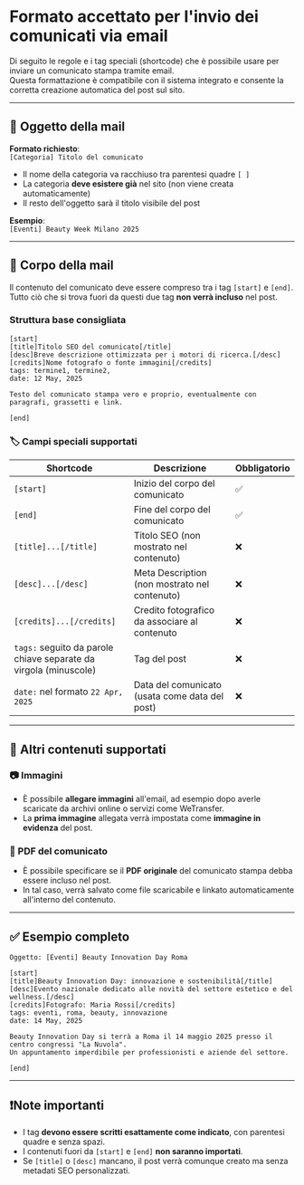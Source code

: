 # Formato accettato per l'invio dei comunicati via email

Di seguito le regole e i tag speciali (shortcode) che è possibile usare per inviare un comunicato stampa tramite email.  
Questa formattazione è compatibile con il sistema integrato e consente la corretta creazione automatica del post sul sito.

---

## 📨 Oggetto della mail

**Formato richiesto**:  
`[Categoria] Titolo del comunicato`

- Il nome della categoria va racchiuso tra parentesi quadre `[ ]`
- La categoria **deve esistere già** nel sito (non viene creata automaticamente)
- Il resto dell'oggetto sarà il titolo visibile del post

**Esempio**:  
`[Eventi] Beauty Week Milano 2025`

---

## 📄 Corpo della mail

Il contenuto del comunicato deve essere compreso tra i tag `[start]` e `[end]`.  
Tutto ciò che si trova fuori da questi due tag **non verrà incluso** nel post.

### Struttura base consigliata

```
[start]
[title]Titolo SEO del comunicato[/title]
[desc]Breve descrizione ottimizzata per i motori di ricerca.[/desc]
[credits]Nome fotografo o fonte immagini[/credits]
tags: termine1, termine2,
date: 12 May, 2025

Testo del comunicato stampa vero e proprio, eventualmente con paragrafi, grassetti e link.

[end]
```

### 🏷 Campi speciali supportati

| Shortcode        | Descrizione                                              | Obbligatorio |
|------------------|----------------------------------------------------------|--------------|
| `[start]`        | Inizio del corpo del comunicato                          | ✅           |
| `[end]`          | Fine del corpo del comunicato                            | ✅           |
| `[title]...[/title]` | Titolo SEO (non mostrato nel contenuto)             | ❌           |
| `[desc]...[/desc]`   | Meta Description (non mostrato nel contenuto)           | ❌           |
| `[credits]...[/credits]` | Credito fotografico da associare al contenuto | ❌ |
| `tags:` seguito da parole chiave separate da virgola (minuscole) | Tag del post | ❌           |
| `date:` nel formato `22 Apr, 2025` | Data del comunicato (usata come data del post) | ❌  |

---

## 📎 Altri contenuti supportati

### 📷 Immagini

- È possibile **allegare immagini** all'email, ad esempio dopo averle scaricate da archivi online o servizi come WeTransfer.
- La **prima immagine** allegata verrà impostata come **immagine in evidenza** del post.

### 📄 PDF del comunicato

- È possibile specificare se il **PDF originale** del comunicato stampa debba essere incluso nel post.
- In tal caso, verrà salvato come file scaricabile e linkato automaticamente all'interno del contenuto.

---

## ✅ Esempio completo

```
Oggetto: [Eventi] Beauty Innovation Day Roma

[start]
[title]Beauty Innovation Day: innovazione e sostenibilità[/title]
[desc]Evento nazionale dedicato alle novità del settore estetico e del wellness.[/desc]
[credits]Fotografo: Maria Rossi[/credits]
tags: eventi, roma, beauty, innovazione
date: 14 May, 2025

Beauty Innovation Day si terrà a Roma il 14 maggio 2025 presso il centro congressi "La Nuvola".
Un appuntamento imperdibile per professionisti e aziende del settore.

[end]
```

---

## ❗️Note importanti

- I tag **devono essere scritti esattamente come indicato**, con parentesi quadre e senza spazi.
- I contenuti fuori da `[start]` e `[end]` **non saranno importati**.
- Se `[title]` o `[desc]` mancano, il post verrà comunque creato ma senza metadati SEO personalizzati.
